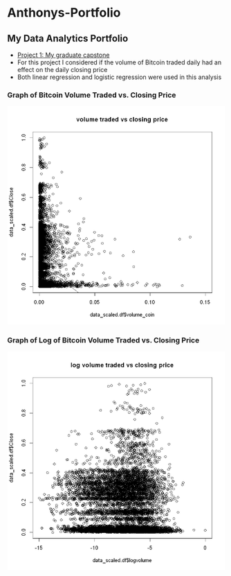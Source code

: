 # Anthonys-Portfolio
## My Data Analytics Portfolio  
* [Project 1: My graduate capstone](https://github.com/amarcolongo/Capstone/tree/main)
* For this project I considered if the volume of Bitcoin traded daily had an effect on the daily closing price
* Both linear regression and logistic regression were used in this analysis  

### Graph of Bitcoin Volume Traded vs. Closing Price  
![](/images/volume%20traded%20vs%20closing%20price.png)

### Graph of Log of Bitcoin Volume Traded vs. Closing Price
![](/images/log%20volume%20traded%20vs%20closing%20price.png)
